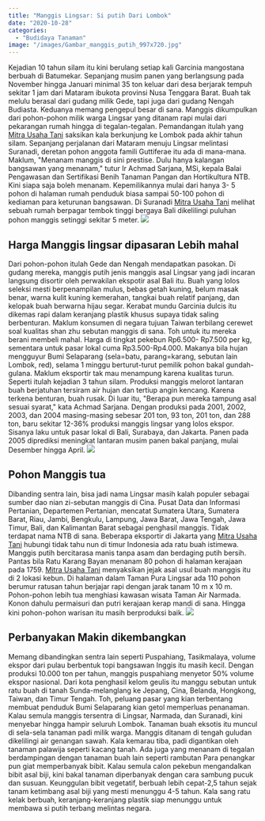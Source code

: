 ```yaml
---
title: "Manggis Lingsar: Si putih Dari Lombok"
date: "2020-10-28"
categories: 
  - "Budidaya Tanaman"
image: "/images/Gambar_manggis_putih_997x720.jpg"
---
```


Kejadian 10 tahun silam itu kini berulang setiap kali Garcinia mangostana berbuah di Batumekar. Sepanjang musim panen yang berlangsung pada November hingga Januari minimal 35 ton keluar dari desa berjarak tempuh sekitar 1 jam dari Mataram ibukota provinsi Nusa Tenggara Barat. Buah tak melulu berasal dari gudang milik Gede, tapi juga dari gudang Nengah Budiasta. Keduanya memang pengepul besar di sana. Manggis dikumpulkan dari pohon-pohon milik warga Lingsar yang ditanam rapi mulai dari pekarangan rumah hingga di tegalan-tegalan. Pemandangan itulah yang [Mitra Usaha Tani](http://localhost/mitra) saksikan kala berkunjung ke Lombok pada akhir tahun silam. Sepanjang perjalanan dari Mataram menuju Lingsar melintasi Suranadi, deretan pohon anggota famili Guttiferae itu ada di mana-mana. Maklum, "Menanam manggis di sini prestise. Dulu hanya kalangan bangsawan yang menanam," tutur Ir Achmad Sarjana, MSi, kepala Balai Pengawasan dan Sertifikasi Benih Tanaman Pangan dan Hortikultura NTB. Kini siapa saja boleh menanam. Kepemilikannya mulai dari hanya 3- 5 pohon di halaman rumah penduduk biasa sampai 50-100 pohon di kediaman para keturunan bangsawan. Di Suranadi [Mitra Usaha Tani](http://localhost/mitra) melihat sebuah rumah berpagar tembok tinggi bergaya Bali dikelilingi puluhan pohon manggis setinggi sekitar 5 meter. [![](/images/Manggis-Lingsar.jpg)](http://localhost/mitra/wp-content/uploads/2020/10/Manggis-Lingsar.jpg)

## Harga Manggis lingsar dipasaran Lebih mahal

Dari pohon-pohon itulah Gede dan Nengah mendapatkan pasokan. Di gudang mereka, manggis putih jenis manggis asal Lingsar yang jadi incaran langsung disortir oleh perwakilan ekspotir asal Bali itu. Buah yang lolos seleksi mesti berpenampilan mulus, bebas getah kuning, belum masak benar, warna kulit kuning kemerahan, tangkai buah relatif panjang, dan kelopak buah berwarna hijau segar. Kerabat mundu Garcinia dulcis itu dikemas rapi dalam keranjang plastik khusus supaya tidak saling berbenturan. Maklum konsumen di negara tujuan Taiwan terbilang cerewet soal kualitas shan zhu sebutan manggis di sana. Toh untuk itu mereka berani membeli mahal. Harga di tingkat pekebun Rp6.500- Rp7.500 per kg, sementara untuk pasar lokal cuma Rp3.500-Rp4.000. Makanya bila hujan mengguyur Bumi Selaparang (sela=batu, parang=karang, sebutan lain Lombok, red), selama 1 minggu berturut-turut pemilik pohon bakal gundah-gulana. Maklum eksportir tak mau menampung karena kualitas turun. Seperti itulah kejadian 3 tahun silam. Produksi manggis melorot lantaran buah berjatuhan tersiram air hujan dan tertiup angin kencang. Karena terkena benturan, buah rusak. Di luar itu, "Berapa pun mereka tampung asal sesuai syarat," kata Achmad Sarjana. Dengan produksi pada 2001, 2002, 2003, dan 2004 masing-masing sebesar 201 ton, 93 ton, 201 ton, dan 288 ton, baru sekitar 12-36% produksi manggis lingsar yang lolos ekspor. Sisanya laku untuk pasar lokal di Bali, Surabaya, dan Jakarta. Panen pada 2005 diprediksi meningkat lantaran musim panen bakal panjang, mulai Desember hingga April. [![](/images/buah-Manggis-Lingsar.jpg)](http://localhost/mitra/wp-content/uploads/2020/10/buah-Manggis-Lingsar.jpg)

## Pohon Manggis tua

Dibanding sentra lain, bisa jadi nama Lingsar masih kalah populer sebagai sumber dao nian zi-sebutan manggis di Cina. Pusat Data dan Informasi Pertanian, Departemen Pertanian, mencatat Sumatera Utara, Sumatera Barat, Riau, Jambi, Bengkulu, Lampung, Jawa Barat, Jawa Tengah, Jawa Timur, Bali, dan Kalimantan Barat sebagai penghasil manggis. Tidak terdapat nama NTB di sana. Beberapa eksportir di Jakarta yang [Mitra Usaha Tani](http://localhost/mitra) hubungi tidak tahu nun di timur Indonesia ada ratu buah istimewa. Manggis putih bercitarasa manis tanpa asam dan berdaging putih bersih. Pantas bila Ratu Karang Bayan menanam 80 pohon di halaman kerajaan pada 1759. [Mitra Usaha Tani](http://localhost/mitra) menyaksikan jejak asal usul buah manggis itu di 2 lokasi kebun. Di halaman dalam Taman Pura Lingsar ada 110 pohon berumur ratusan tahun berjajar rapi dengan jarak tanam 10 m x 10 m. Pohon-pohon lebih tua menghiasi kawasan wisata Taman Air Narmada. Konon dahulu permaisuri dan putri kerajaan kerap mandi di sana. Hingga kini pohon-pohon warisan itu masih berproduksi baik. [![](/images/Manggis-Lingsar-putih.jpg)](http://localhost/mitra/wp-content/uploads/2020/10/Manggis-Lingsar-putih.jpg)

## Perbanyakan Makin dikembangkan

Memang dibandingkan sentra lain seperti Puspahiang, Tasikmalaya, volume ekspor dari pulau berbentuk topi bangsawan Inggis itu masih kecil. Dengan produksi 10.000 ton per tahun, manggis puspahiang menyetor 50% volume ekspor nasional. Dari kota penghasil kelom geulis itu manggu sebutan untuk ratu buah di tanah Sunda-melanglang ke Jepang, Cina, Belanda, Hongkong, Taiwan, dan Timur Tengah. Toh, peluang pasar yang kian terbentang membuat penduduk Bumi Selaparang kian getol memperluas penanaman. Kalau semula manggis tersentra di Lingsar, Narmada, dan Suranadi, kini menyebar hingga hampir seluruh Lombok. Tanaman buah eksotis itu muncul di sela-sela tanaman padi milik warga. Manggis ditanam di tengah guludan dikelilingi air genangan sawah. Kala kemarau tiba, padi digantikan oleh tanaman palawija seperti kacang tanah. Ada juga yang menanam di tegalan berdampingan dengan tanaman buah lain seperti rambutan Para penangkar pun giat memperbanyak bibit. Kalau semula calon pekebun mengandalkan bibit asal biji, kini bakal tanaman diperbanyak dengan cara sambung pucuk dan susuan. Keunggulan bibit vegetatif, berbuah lebih cepat-2,5 tahun sejak tanam ketimbang asal biji yang mesti menunggu 4-5 tahun. Kala sang ratu kelak berbuah, keranjang-keranjang plastik siap menunggu untuk membawa si putih terbang melintas negara.
